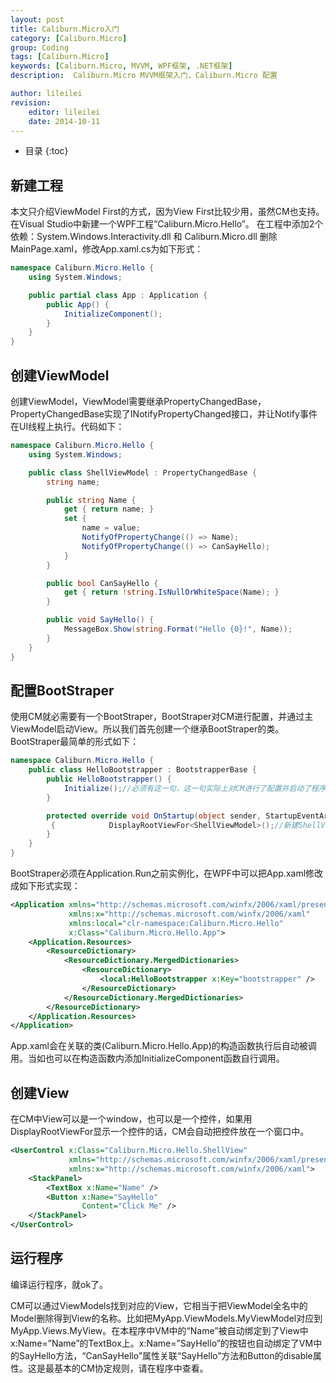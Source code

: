 ```yaml
---
layout: post
title: Caliburn.Micro入门
category: [Caliburn.Micro]
group: Coding
tags: [Caliburn.Micro]
keywords: [Caliburn.Micro, MVVM, WPF框架, .NET框架]
description:  Caliburn.Micro MVVM框架入门，Caliburn.Micro 配置

author: lileilei
revision:
    editor: lileilei
    date: 2014-10-11
---
```


+ 目录
{:toc}


## 新建工程
本文只介绍ViewModel First的方式，因为View First比较少用，虽然CM也支持。
在Visual Studio中新建一个WPF工程“Caliburn.Micro.Hello”。
在工程中添加2个依赖：System.Windows.Interactivity.dll 和 Caliburn.Micro.dll
删除MainPage.xaml，修改App.xaml.cs为如下形式：

~~~ csharp
namespace Caliburn.Micro.Hello {
    using System.Windows;

    public partial class App : Application {
        public App() {
            InitializeComponent();
        }
    }
}
~~~

## 创建ViewModel
创建ViewModel，ViewModel需要继承PropertyChangedBase，PropertyChangedBase实现了INotifyPropertyChanged接口，并让Notify事件在UI线程上执行。代码如下：

~~~ csharp
namespace Caliburn.Micro.Hello {
    using System.Windows;

    public class ShellViewModel : PropertyChangedBase {
        string name;

        public string Name {
            get { return name; }
            set {
                name = value;
                NotifyOfPropertyChange(() => Name);
                NotifyOfPropertyChange(() => CanSayHello);
            }
        }

        public bool CanSayHello {
            get { return !string.IsNullOrWhiteSpace(Name); }
        }

        public void SayHello() {
            MessageBox.Show(string.Format("Hello {0}!", Name)); 
        }
    }
}
~~~

## 配置BootStraper
使用CM就必需要有一个BootStraper，BootStraper对CM进行配置，并通过主ViewModel启动View。所以我们首先创建一个继承BootStraper的类。BootStraper最简单的形式如下：

~~~ csharp
namespace Caliburn.Micro.Hello {
    public class HelloBootstrapper : BootstrapperBase {
        public HelloBootstrapper() {
            Initialize();//必须有这一句，这一句实际上对CM进行了配置并启动了程序
        }

        protected override void OnStartup(object sender, StartupEventArgs e)//事实上就是Application的Startup事件
         {            DisplayRootViewFor<ShellViewModel>();//新建ShellViewModel的一个实例，并找到ShellView，绑定并显示。这一句也必须，当然如果不显示程序界面可以不要。
        }
    }
}
~~~

BootStraper必须在Application.Run之前实例化，在WPF中可以把App.xaml修改成如下形式实现：

~~~ xml
<Application xmlns="http://schemas.microsoft.com/winfx/2006/xaml/presentation"
             xmlns:x="http://schemas.microsoft.com/winfx/2006/xaml"
             xmlns:local="clr-namespace:Caliburn.Micro.Hello"
             x:Class="Caliburn.Micro.Hello.App">
    <Application.Resources>
        <ResourceDictionary>
            <ResourceDictionary.MergedDictionaries>
                <ResourceDictionary>
                    <local:HelloBootstrapper x:Key="bootstrapper" />
                </ResourceDictionary>
            </ResourceDictionary.MergedDictionaries>
        </ResourceDictionary>
    </Application.Resources>
</Application>
~~~

App.xaml会在关联的类(Caliburn.Micro.Hello.App)的构造函数执行后自动被调用。当如也可以在构造函数内添加InitializeComponent函数自行调用。

## 创建View
在CM中View可以是一个window，也可以是一个控件，如果用DisplayRootViewFor显示一个控件的话，CM会自动把控件放在一个窗口中。

~~~ xml
<UserControl x:Class="Caliburn.Micro.Hello.ShellView"
             xmlns="http://schemas.microsoft.com/winfx/2006/xaml/presentation"
             xmlns:x="http://schemas.microsoft.com/winfx/2006/xaml">
    <StackPanel>
        <TextBox x:Name="Name" />
        <Button x:Name="SayHello"
                Content="Click Me" />
    </StackPanel>
</UserControl>
~~~

## 运行程序
编译运行程序，就ok了。

CM可以通过ViewModels找到对应的View，它相当于把ViewModel全名中的Model删除得到View的名称。比如把MyApp.ViewModels.MyViewModel对应到MyApp.Views.MyView。在本程序中VM中的“Name”被自动绑定到了View中x:Name=”Name”的TextBox上。x:Name=”SayHello”的按钮也自动绑定了VM中的SayHello方法，“CanSayHello”属性关联“SayHello”方法和Button的disable属性。这是最基本的CM协定规则，请在程序中查看。

